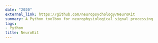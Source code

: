 ```yaml
---
date: "2020"
external_link: https://github.com/neuropsychology/NeuroKit
summary: A Python toolbox for neurophysiological signal processing
tags:
- Python
title: NeuroKit
---
```

